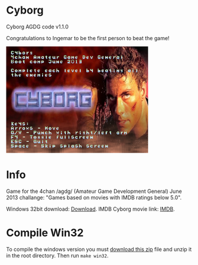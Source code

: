 Cyborg
======

Cyborg AGDG code v1.1.0

Congratulations to Ingemar to be the first person to beat the game!

![Menu screenshot](cyborg.png)

Info
====
Game for the 4chan /agdg/ (Amateur Game Development General) June 2013 challange: "Games based on movies with IMDB ratings below 5.0".

Windows 32bit download: [Download](http://martus.se/files/cyborg-win32-1.1.zip).
IMDB Cyborg movie link: [IMDB](http://www.imdb.com/title/tt0097138/).

Compile Win32
=============
To compile the windows version you must [download this zip](http://martus.se/files/cyborg_win32_dependencies.zip) file and unzip it in the root directory.
Then run ```make win32```.

